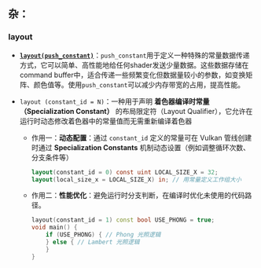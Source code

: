 ## 杂：

### layout

- [**`layout(push_constant)`**](https://vkguide.dev/docs/chapter-3/push_constants/)：`push_constant`用于定义一种特殊的常量数据传递方式，它可以简单、高性能地给任何shader发送少量数据。这些数据存储在command buffer中，适合传递一些频繁变化但数据量较小的参数，如变换矩阵、颜色值等。使用`push_constant`可以减少内存带宽的占用，提高性能。

- `layout (constant_id = N)`：一种用于声明 **着色器编译时常量（Specialization Constant）** 的布局限定符（Layout Qualifier），它允许在运行时动态修改着色器中的常量值而无需重新编译着色器

    - 作用一：**动态配置**：通过 `constant_id` 定义的常量可在 Vulkan 管线创建时通过 **Specialization Constants** 机制动态设置（例如调整循环次数、分支条件等）

        ```glsl
        layout(constant_id = 0) const uint LOCAL_SIZE_X = 32;
        layout(local_size_x = LOCAL_SIZE_X) in; // 用常量定义工作组大小
        ```

    - 作用二：**性能优化**：避免运行时分支判断，在编译时优化未使用的代码路径。

        ```c++
        layout(constant_id = 1) const bool USE_PHONG = true;
        void main() {
            if (USE_PHONG) { // Phong 光照逻辑
            } else { // Lambert 光照逻辑
            }
        }
        ```

        
